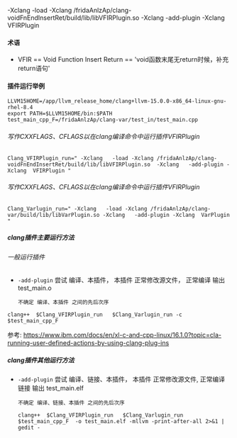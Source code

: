 -Xclang   -load -Xclang /fridaAnlzAp/clang-voidFnEndInsertRet/build/lib/libVFIRPlugin.so  -Xclang   -add-plugin -Xclang  VFIRPlugin





#### 术语
- VFIR == Void Function Insert Return == 'void函数末尾无return时候，补充return语句'

#### 插件运行举例

```shell
LLVM15HOME=/app/llvm_release_home/clang+llvm-15.0.0-x86_64-linux-gnu-rhel-8.4
export PATH=$LLVM15HOME/bin:$PATH
test_main_cpp_F=/fridaAnlzAp/clang-var/test_in/test_main.cpp
```

###### 写作CXXFLAGS、CFLAGS以在clang编译命令中运行插件VFIRPlugin
```shell
Clang_VFIRPlugin_run=" -Xclang   -load -Xclang /fridaAnlzAp/clang-voidFnEndInsertRet/build/lib/libVFIRPlugin.so  -Xclang   -add-plugin -Xclang  VFIRPlugin "

```

###### 写作CXXFLAGS、CFLAGS以在clang编译命令中运行插件VFIRPlugin
```shell
Clang_Varlugin_run=" -Xclang   -load -Xclang /fridaAnlzAp/clang-var/build/lib/libVarPlugin.so -Xclang   -add-plugin -Xclang  VarPlugin   "

```

##### clang插件主要运行方法

###### 一般运行插件
-  `-add-plugin` 尝试 编译、本插件， 本插件 正常修改源文件， 正常编译 输出 test_main.o

       不确定 编译、本插件 之间的先后次序
  ```shell
clang++  $Clang_VFIRPlugin_run   $Clang_Varlugin_run -c  $test_main_cpp_F 
  ```
参考: https://www.ibm.com/docs/en/xl-c-and-cpp-linux/16.1.0?topic=cla-running-user-defined-actions-by-using-clang-plug-ins





##### clang插件其他运行方法
- `-add-plugin` 尝试 编译、链接、本插件， 本插件 正常修改源文件,  正常编译链接 输出 test_main.elf

      不确定 编译、链接、本插件 之间的先后次序
  ```shell
  clang++  $Clang_VFIRPlugin_run   $Clang_Varlugin_run  $test_main_cpp_F  -o test_main.elf -mllvm -print-after-all 2>&1 | gedit -
  ```
